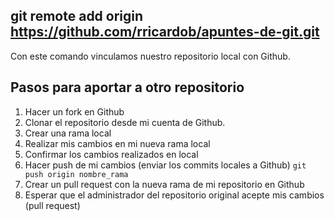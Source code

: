 ## git remote add origin https://github.com/rricardob/apuntes-de-git.git
Con este comando vinculamos nuestro repositorio local con Github.

## Pasos para aportar a otro repositorio
1. Hacer un fork en Github
2. Clonar el repositorio desde mi cuenta de Github.
3. Crear una rama local
4. Realizar mis cambios en mi nueva rama local
5. Confirmar los cambios realizados en local
6. Hacer push de mi cambios (enviar los commits locales a Github) `git push origin nombre_rama`
7. Crear un pull request con la nueva rama de mi repositorio en Github
8. Esperar que el administrador del repositorio original acepte mis cambios (pull request)